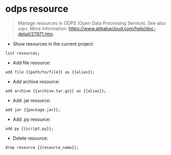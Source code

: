 # odps resource

> Manage resources in ODPS (Open Data Processing Service).
> See also `odps`.
> More information: <https://www.alibabacloud.com/help/doc-detail/27971.htm>.

- Show resources in the current project:

`list resources;`

- Add file resource:

`add file {{path/to/file}} as {{alias}};`

- Add archive resource:

`add archive {{archive.tar.gz}} as {{alias}};`

- Add .jar resource:

`add jar {{package.jar}};`

- Add .py resource:

`add py {{script.py}};`

- Delete resource:

`drop resource {{resource_name}};`
